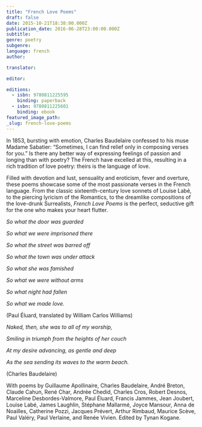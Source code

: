 ```yaml
---
title: "French Love Poems"
draft: false
date: 2015-10-21T18:38:00.000Z
publication_date: 2016-06-28T23:00:00.000Z
subtitle:
genre: poetry
subgenre:
language: french
author:

translator:

editor:

editions:
  - isbn: 9780811225595
    binding: paperback
  - isbn: 9780811225601
    binding: ebook
featured_image_path:
_slug: french-love-poems
---
```


In 1853, bursting with emotion, Charles Baudelaire confessed to his muse Madame Sabatier: “Sometimes, I can find relief only in composing verses for you.” Is there any better way of expressing feelings of passion and longing than with poetry? The French have excelled at this, resulting in a rich tradition of love poetry: theirs is the language of love.

Filled with devotion and lust, sensuality and eroticism, fever and overture, these poems showcase some of the most passionate verses in the French language. From the classic sixteenth-century love sonnets of Louise Labé, to the piercing lyricism of the Romantics, to the dreamlike compositions of the love-drunk Surrealists, _French Love Poems_ is the perfect, seductive gift for the one who makes your heart flutter.

_So what the door was guarded_

_So what we were imprisoned there_

_So what the street was barred off_

_So what the town was under attack_

_So what she was famished_

_So what we were without arms_

_So what night had fallen_

_So what we made love._

(Paul Éluard, translated by William Carlos Williams)

_Naked, then, she was to all of my worship,_

_Smiling in triumph from the heights of her couch_

_At my desire advancing, as gentle and deep_

_As the sea sending its waves to the warm beach._

(Charles Baudelaire)

With poems by Guillaume Apollinaire, Charles Baudelaire, André Breton, Claude Cahun, <span class="redactor-invisible-space"></span> René Char, Andrée Chedid, <span class="redactor-invisible-space">Charles Cros, Robert Desnos, Marceline Desbordes-Valmore, Paul Éluard, Francis Jammes, <span class="redactor-invisible-space">Jean Joubert,</span> </span>Louise Labé, James Laughlin, <span class="redactor-invisible-space"></span>Stéphane Mallarmé, Joyce Mansour, Anna de Noailles, <span class="redactor-invisible-space"></span>Catherine Pozzi, Jacques Prévert, Arthur Rimbaud, Maurice Scève, Paul Valéry, <span class="redactor-invisible-space">Paul Verlaine, and Renée Vivien. Edited by Tynan Kogane.</span>

